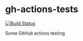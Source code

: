 # gh-actions-tests

[![Build Status](https://img.shields.io/endpoint.svg?url=https%3A%2F%2Factions-badge.atrox.dev%2Flulivi%2Fgh-actions-tests%2Fbadge%3Fref%3Dmaster&style=flat-square)](https://actions-badge.atrox.dev/lulivi/gh-actions-tests/goto?ref=master)

Some GitHub actions testing
